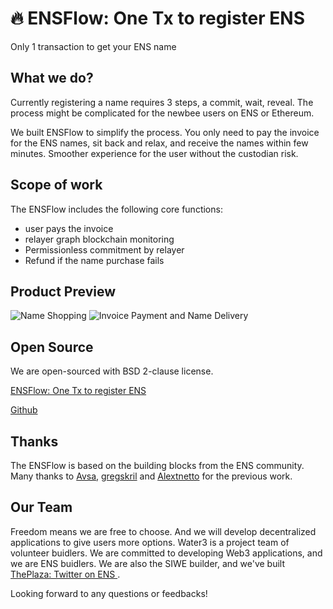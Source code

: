 # 🔥 ENSFlow: One Tx to register ENS 
Only 1 transaction to get your ENS name

## What we do?

Currently registering a name requires 3 steps, a commit, wait, reveal. The process might be complicated for the newbee users on ENS or Ethereum.

We built ENSFlow to simplify the process. You only need to pay the invoice for the ENS names, sit back and relax, and receive the names within few minutes. Smoother experience for the user without the custodian risk.


## Scope of work

The ENSFlow includes the following core functions:
- user pays the invoice
- relayer graph blockchain monitoring
- Permissionless commitment by relayer
- Refund if the name purchase fails

## Product Preview

![Name Shopping](https://user-images.githubusercontent.com/28680496/214578976-98922898-b9ca-4d6b-b5c8-37db038c45a0.png)
![Invoice Payment and Name Delivery](https://user-images.githubusercontent.com/28680496/214578969-7a0902a1-5d49-4393-89fb-2b3463e90d15.png)


## Open Source

We are open-sourced with BSD 2-clause license.

[ENSFlow: One Tx to register ENS ](https://ensflow.cryptoplaza.app/)

[Github](https://github.com/water3dao/ens-flow) 


## Thanks

The ENSFlow is based on the building blocks from the ENS community. Many thanks to [Avsa](https://discuss.ens.domains/t/ens-controller-v2-is-ready-for-code-review/14510), [gregskril](https://ensgrants.xyz/rounds/8/proposals/183) and [Alextnetto](https://ensgrants.xyz/rounds/8/proposals/162) for the previous work.


## Our Team

Freedom means we are free to choose. And we will develop decentralized applications to give users more options. Water3 is a project team of volunteer buidlers. We are committed to developing Web3 applications, and we are ENS buidlers. We are also the SIWE builder, and we've built [ThePlaza: Twitter on ENS
](https://ensgrants.xyz/rounds/11/proposals/250).

Looking forward to any questions or feedbacks!
